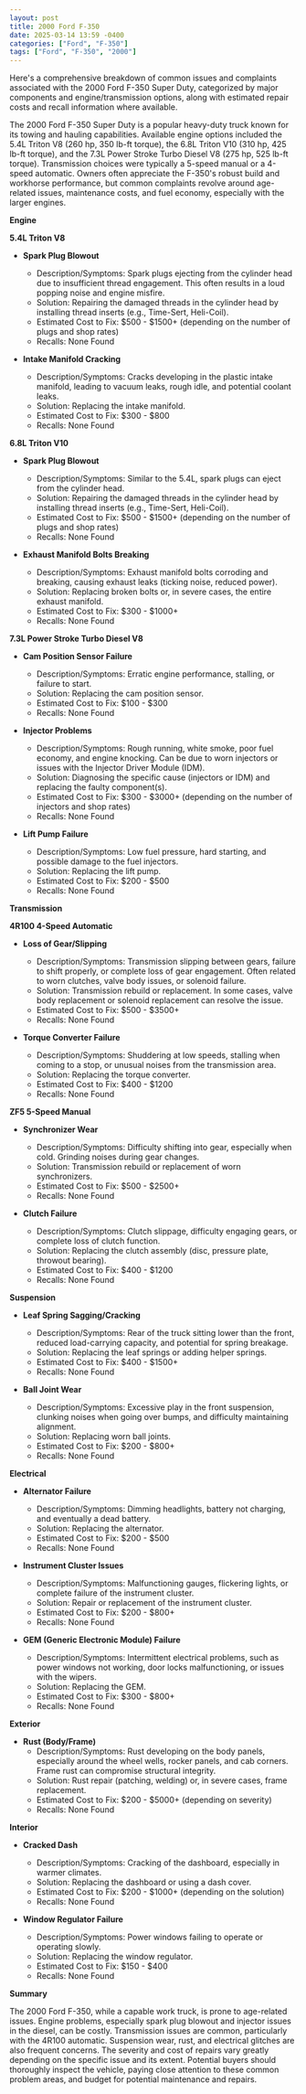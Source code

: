 ```yaml
---
layout: post
title: 2000 Ford F-350
date: 2025-03-14 13:59 -0400
categories: ["Ford", "F-350"]
tags: ["Ford", "F-350", "2000"]
---
```

Here's a comprehensive breakdown of common issues and complaints associated with the 2000 Ford F-350 Super Duty, categorized by major components and engine/transmission options, along with estimated repair costs and recall information where available.

The 2000 Ford F-350 Super Duty is a popular heavy-duty truck known for its towing and hauling capabilities. Available engine options included the 5.4L Triton V8 (260 hp, 350 lb-ft torque), the 6.8L Triton V10 (310 hp, 425 lb-ft torque), and the 7.3L Power Stroke Turbo Diesel V8 (275 hp, 525 lb-ft torque). Transmission choices were typically a 5-speed manual or a 4-speed automatic. Owners often appreciate the F-350's robust build and workhorse performance, but common complaints revolve around age-related issues, maintenance costs, and fuel economy, especially with the larger engines.

**Engine**

**5.4L Triton V8**

*   **Spark Plug Blowout**
    *   Description/Symptoms: Spark plugs ejecting from the cylinder head due to insufficient thread engagement. This often results in a loud popping noise and engine misfire.
    *   Solution: Repairing the damaged threads in the cylinder head by installing thread inserts (e.g., Time-Sert, Heli-Coil).
    *   Estimated Cost to Fix: $500 - $1500+ (depending on the number of plugs and shop rates)
    *   Recalls: None Found

*   **Intake Manifold Cracking**
    *   Description/Symptoms: Cracks developing in the plastic intake manifold, leading to vacuum leaks, rough idle, and potential coolant leaks.
    *   Solution: Replacing the intake manifold.
    *   Estimated Cost to Fix: $300 - $800
    *   Recalls: None Found

**6.8L Triton V10**

*   **Spark Plug Blowout**
    *   Description/Symptoms: Similar to the 5.4L, spark plugs can eject from the cylinder head.
    *   Solution: Repairing the damaged threads in the cylinder head by installing thread inserts (e.g., Time-Sert, Heli-Coil).
    *   Estimated Cost to Fix: $500 - $1500+ (depending on the number of plugs and shop rates)
    *   Recalls: None Found

*   **Exhaust Manifold Bolts Breaking**
    *   Description/Symptoms: Exhaust manifold bolts corroding and breaking, causing exhaust leaks (ticking noise, reduced power).
    *   Solution: Replacing broken bolts or, in severe cases, the entire exhaust manifold.
    *   Estimated Cost to Fix: $300 - $1000+
    *   Recalls: None Found

**7.3L Power Stroke Turbo Diesel V8**

*   **Cam Position Sensor Failure**
    *   Description/Symptoms: Erratic engine performance, stalling, or failure to start.
    *   Solution: Replacing the cam position sensor.
    *   Estimated Cost to Fix: $100 - $300
    *   Recalls: None Found

*   **Injector Problems**
    *   Description/Symptoms: Rough running, white smoke, poor fuel economy, and engine knocking.  Can be due to worn injectors or issues with the Injector Driver Module (IDM).
    *   Solution: Diagnosing the specific cause (injectors or IDM) and replacing the faulty component(s).
    *   Estimated Cost to Fix: $300 - $3000+ (depending on the number of injectors and shop rates)
    *   Recalls: None Found

*   **Lift Pump Failure**
    *   Description/Symptoms: Low fuel pressure, hard starting, and possible damage to the fuel injectors.
    *   Solution: Replacing the lift pump.
    *   Estimated Cost to Fix: $200 - $500
    *   Recalls: None Found

**Transmission**

**4R100 4-Speed Automatic**

*   **Loss of Gear/Slipping**
    *   Description/Symptoms: Transmission slipping between gears, failure to shift properly, or complete loss of gear engagement. Often related to worn clutches, valve body issues, or solenoid failure.
    *   Solution: Transmission rebuild or replacement. In some cases, valve body replacement or solenoid replacement can resolve the issue.
    *   Estimated Cost to Fix: $500 - $3500+
    *   Recalls: None Found

*   **Torque Converter Failure**
    *   Description/Symptoms: Shuddering at low speeds, stalling when coming to a stop, or unusual noises from the transmission area.
    *   Solution: Replacing the torque converter.
    *   Estimated Cost to Fix: $400 - $1200
    *   Recalls: None Found

**ZF5 5-Speed Manual**

*   **Synchronizer Wear**
    *   Description/Symptoms: Difficulty shifting into gear, especially when cold. Grinding noises during gear changes.
    *   Solution: Transmission rebuild or replacement of worn synchronizers.
    *   Estimated Cost to Fix: $500 - $2500+
    *   Recalls: None Found

*   **Clutch Failure**
    *   Description/Symptoms: Clutch slippage, difficulty engaging gears, or complete loss of clutch function.
    *   Solution: Replacing the clutch assembly (disc, pressure plate, throwout bearing).
    *   Estimated Cost to Fix: $400 - $1200
    *   Recalls: None Found

**Suspension**

*   **Leaf Spring Sagging/Cracking**
    *   Description/Symptoms: Rear of the truck sitting lower than the front, reduced load-carrying capacity, and potential for spring breakage.
    *   Solution: Replacing the leaf springs or adding helper springs.
    *   Estimated Cost to Fix: $400 - $1500+
    *   Recalls: None Found

*   **Ball Joint Wear**
    *   Description/Symptoms: Excessive play in the front suspension, clunking noises when going over bumps, and difficulty maintaining alignment.
    *   Solution: Replacing worn ball joints.
    *   Estimated Cost to Fix: $200 - $800+
    *   Recalls: None Found

**Electrical**

*   **Alternator Failure**
    *   Description/Symptoms: Dimming headlights, battery not charging, and eventually a dead battery.
    *   Solution: Replacing the alternator.
    *   Estimated Cost to Fix: $200 - $500
    *   Recalls: None Found

*   **Instrument Cluster Issues**
    * Description/Symptoms: Malfunctioning gauges, flickering lights, or complete failure of the instrument cluster.
    * Solution: Repair or replacement of the instrument cluster.
    * Estimated Cost to Fix: $200 - $800+
    * Recalls: None Found

*   **GEM (Generic Electronic Module) Failure**
    *   Description/Symptoms: Intermittent electrical problems, such as power windows not working, door locks malfunctioning, or issues with the wipers.
    *   Solution: Replacing the GEM.
    *   Estimated Cost to Fix: $300 - $800+
    *   Recalls: None Found

**Exterior**

*   **Rust (Body/Frame)**
    *   Description/Symptoms: Rust developing on the body panels, especially around the wheel wells, rocker panels, and cab corners. Frame rust can compromise structural integrity.
    *   Solution: Rust repair (patching, welding) or, in severe cases, frame replacement.
    *   Estimated Cost to Fix: $200 - $5000+ (depending on severity)
    *   Recalls: None Found

**Interior**

*   **Cracked Dash**
    *   Description/Symptoms: Cracking of the dashboard, especially in warmer climates.
    *   Solution: Replacing the dashboard or using a dash cover.
    *   Estimated Cost to Fix: $200 - $1000+ (depending on the solution)
    *   Recalls: None Found

*   **Window Regulator Failure**
    *   Description/Symptoms: Power windows failing to operate or operating slowly.
    *   Solution: Replacing the window regulator.
    *   Estimated Cost to Fix: $150 - $400
    *   Recalls: None Found

**Summary**

The 2000 Ford F-350, while a capable work truck, is prone to age-related issues. Engine problems, especially spark plug blowout and injector issues in the diesel, can be costly. Transmission issues are common, particularly with the 4R100 automatic. Suspension wear, rust, and electrical glitches are also frequent concerns. The severity and cost of repairs vary greatly depending on the specific issue and its extent. Potential buyers should thoroughly inspect the vehicle, paying close attention to these common problem areas, and budget for potential maintenance and repairs.

